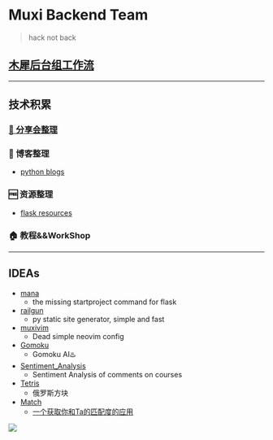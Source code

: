 # Muxi Backend Team

> hack not back

## [木犀后台组工作流](https://neo1218.github.io/muxi-backend-workflow/)

<hr/>

## 技术积累
### [📝 分享会整理](https://github.com/muxih4ck/share)
### 📒 博客整理

+ [python blogs](https://github.com/muxih4ck/pyblogs)

### 🆓 资源整理

+ [flask resources](https://github.com/muxih4ck/Flask-Resources)

### 🏠 教程&&WorkShop

<hr/>

## IDEAs

+ [mana](https://github.com/neo1218/mana)
    - the missing startproject command for flask 
+ [railgun](https://github.com/neo1218/railgun)
    - py static site generator, simple and fast
+ [muxivim](https://github.com/neo1218/MuxiVim)
    - Dead simple neovim config
+ [Gomoku](https://github.com/kasheemlew/Gomoku)
    - Gomoku AI♨️
+ [Sentiment_Analysis](https://github.com/kasheemlew/Sentiment_Analysis)
    - Sentiment Analysis of comments on courses
+ [Tetris](https://github.com/RoseOu/Tetris)
    - 俄罗斯方块
+ [Match](https://github.com/RoseOu/Match)
    - [一个获取你和Ta的匹配度的应用](http://120.24.4.254:5555/)


![](https://avatars0.githubusercontent.com/u/24355973?v=3&s=200)
